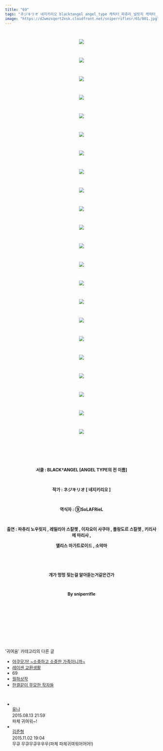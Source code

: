 ```yaml
---
title: "69"
tags: "ネジキリオ 네지키리오 black†angel angel_type 캐릭터_파츄리_널릿지 캐릭터_레밀리아_스칼렛 캐릭터_이자요이_사쿠야 캐릭터_플랑드르_스칼렛 캐릭터_키리사메_마리사 캐릭터_앨리스_마가트로이드 캐릭터_소악마 귀여움"
image: "https://d2wmzxqert2xsk.cloudfront.net/sniperriflesr/65/001.jpg"
---
```

<div class="article">
<p style="TEXT-ALIGN: justify"> </p>
<p style="TEXT-ALIGN: center"><img src="{{ site.imgserver11 }}/sniperriflesr/65/001.jpg"/></p>
<p style="TEXT-ALIGN: justify"> </p>
<p style="TEXT-ALIGN: center"><img src="{{ site.imgserver11 }}/sniperriflesr/65/002.jpg"/></p>
<p style="TEXT-ALIGN: justify"> </p>
<p style="TEXT-ALIGN: center"><img src="{{ site.imgserver11 }}/sniperriflesr/65/003.jpg"/></p>
<p style="TEXT-ALIGN: justify"> </p>
<p style="TEXT-ALIGN: center"><img src="{{ site.imgserver11 }}/sniperriflesr/65/004.jpg"/></p>
<p style="TEXT-ALIGN: justify"> </p>
<p style="TEXT-ALIGN: center"><img src="{{ site.imgserver11 }}/sniperriflesr/65/005.jpg"/></p>
<p style="TEXT-ALIGN: justify"> </p>
<p style="TEXT-ALIGN: center"><img src="{{ site.imgserver11 }}/sniperriflesr/65/006.jpg"/></p>
<p style="TEXT-ALIGN: justify"> </p>
<p style="TEXT-ALIGN: center"><img src="{{ site.imgserver11 }}/sniperriflesr/65/007.jpg"/></p>
<p style="TEXT-ALIGN: justify"> </p>
<p style="TEXT-ALIGN: center"><img src="{{ site.imgserver11 }}/sniperriflesr/65/008.jpg"/></p>
<p style="TEXT-ALIGN: justify"> </p>
<p style="TEXT-ALIGN: center"><img src="{{ site.imgserver11 }}/sniperriflesr/65/009.jpg"/></p>
<p style="TEXT-ALIGN: justify"> </p>
<p style="TEXT-ALIGN: center"><img src="{{ site.imgserver11 }}/sniperriflesr/65/010.jpg"/></p>
<p style="TEXT-ALIGN: justify"> </p>
<p style="TEXT-ALIGN: center"><img src="{{ site.imgserver11 }}/sniperriflesr/65/011.jpg"/></p>
<p style="TEXT-ALIGN: justify"> </p>
<p style="TEXT-ALIGN: center"><img src="{{ site.imgserver11 }}/sniperriflesr/65/012.jpg"/></p>
<p style="TEXT-ALIGN: justify"> </p>
<p style="TEXT-ALIGN: center"><img src="{{ site.imgserver11 }}/sniperriflesr/65/013.jpg"/></p>
<p style="TEXT-ALIGN: justify"> </p>
<p style="TEXT-ALIGN: center"><img src="{{ site.imgserver11 }}/sniperriflesr/65/014.jpg"/></p>
<p style="TEXT-ALIGN: justify"> </p>
<p style="TEXT-ALIGN: center"><img src="{{ site.imgserver11 }}/sniperriflesr/65/015.jpg"/></p>
<p style="TEXT-ALIGN: justify"> </p>
<p style="TEXT-ALIGN: center"><img src="{{ site.imgserver11 }}/sniperriflesr/65/016.jpg"/></p>
<p style="TEXT-ALIGN: justify"> </p>
<p style="TEXT-ALIGN: center"><img src="{{ site.imgserver11 }}/sniperriflesr/65/017.jpg"/></p>
<p style="TEXT-ALIGN: justify"> </p>
<p style="TEXT-ALIGN: center"><img src="{{ site.imgserver11 }}/sniperriflesr/65/018.jpg"/></p>
<p style="TEXT-ALIGN: justify"> </p>
<p style="TEXT-ALIGN: center"><img src="{{ site.imgserver11 }}/sniperriflesr/65/019.jpg"/></p>
<p style="TEXT-ALIGN: justify"> </p>
<p style="TEXT-ALIGN: center"><img src="{{ site.imgserver11 }}/sniperriflesr/65/020.jpg"/></p>
<p style="TEXT-ALIGN: justify"> </p>
<p style="TEXT-ALIGN: center"><img src="{{ site.imgserver11 }}/sniperriflesr/65/021.jpg"/></p>
<p style="TEXT-ALIGN: justify"> </p>
<p style="TEXT-ALIGN: center"><img src="{{ site.imgserver11 }}/sniperriflesr/65/022.jpg"/></p>
<p style="TEXT-ALIGN: justify"> </p>
<p style="TEXT-ALIGN: center"> </p>
<p style="TEXT-ALIGN: justify"> </p>
<p style="TEXT-ALIGN: center"></p>
<p style="TEXT-ALIGN: center"><strong>서클 : BLACK†<strong class="hl">ANGEL</strong> [ANGEL TYPE의 전 이름]</strong></p>
<p style="TEXT-ALIGN: center"><strong> </strong></p>
<p style="TEXT-ALIGN: center"><strong>작가 : ネジキリオ [ 네지키리오 ]</strong></p>
<p style="TEXT-ALIGN: center"><strong> </strong></p>
<p style="TEXT-ALIGN: center"><strong>역식자 : ⑨SoLAFRieL </strong></p>
<p style="TEXT-ALIGN: center"><strong></strong> </p>
<p style="TEXT-ALIGN: center"><strong>출연 : 파츄리 노우릿지 , 레밀리아 스칼렛 , 이자요이 사쿠야 , 플랑도르 스칼렛 , 키리사메 마리사 , </strong></p>
<p style="TEXT-ALIGN: center"><strong>앨리스 마가트로이드 , 소악마</strong></p>
<p style="TEXT-ALIGN: center"><strong></strong> </p>
<p style="TEXT-ALIGN: center"><strong></strong> </p>
<p style="TEXT-ALIGN: center"><strong>개가 멍멍 짖는걸 알아듣는거같은건가</strong></p>
<p style="TEXT-ALIGN: center"><strong></strong> </p>
<p style="TEXT-ALIGN: center"><strong>By sniperrifle</strong></p>
<p align="center" style="TEXT-ALIGN: center"><strong></strong> </p>
<p align="center" style="TEXT-ALIGN: center"> </p>
<p style="TEXT-ALIGN: justify"> </p>
<p style="TEXT-ALIGN: justify"> <br/></p>
<p style="TEXT-ALIGN: justify"></p>
</div><br/>
<div class="another">
<p>'귀여움' 카테고리의 다른 글</p>
<ul>
<li><a href="/sniperriflesr_68">야쿠모가! ~소중하고 소중한 가족이니까~</a></li>
<li><a href="/sniperriflesr_67">레이센 교환생활</a></li>
<li>69</li>
<li><a href="/sniperriflesr_59">월하상작</a></li>
<li><a href="/sniperriflesr_55">한결같이 무모한 작자들</a></li>
</ul>
</div><br/>
<div class="comment" id="commentListBlock_65" style="display:block"><ul><li class="firstCmt"><div class="opinionListMenu">
<div class="icon"><img alt="" class="myicon" src="http://i1.daumcdn.net/pimg/blog/p_img/mycon/basic_2.gif"/></div>
<div class="fl">
<a class="bold" href="http://blog.daum.net/2003rooda" target="_blank">유나 </a>
<div style="width: 1px; height: 1px; overflow: hidden; visibility: hidden; border:1px solid red">
<span id="uname3161" style="display:none;">유나</span>
<span id="pwd3161" style="display:none;"></span>
<span id="emailblog3161" name="http://blog.daum.net/2003rooda" style="display:none;"></span>
<span id="open3161" style="display:none">Y</span>
</div>
</div>
<div class="sDateTime">2015.08.13 21:59</div>
</div>
<div class="cont" id="Text3161">파체 귀여워~!</div>
<div class="contReArea" id="inWrite3161" style="display:none;"></div>
<div class="cCont_line"></div>
</li><li class="firstCmt"><div class="opinionListMenu">
<div class="icon"><img alt="" class="myicon" src="http://i1.daumcdn.net/pimg/blog/p_img/mycon/basic_2.gif"/></div>
<div class="fl">
<a class="bold" href="http://blog.daum.net/riv0102" target="_blank">김준형 </a>
<div style="width: 1px; height: 1px; overflow: hidden; visibility: hidden; border:1px solid red">
<span id="uname4931" style="display:none;">김준형</span>
<span id="pwd4931" style="display:none;"></span>
<span id="emailblog4931" name="http://blog.daum.net/riv0102" style="display:none;"></span>
<span id="open4931" style="display:none">Y</span>
</div>
</div>
<div class="sDateTime">2015.11.02 19:04</div>
</div>
<div class="cont" id="Text4931">무큐 무큐무큐우우우(파체 파체귀여워어어어!)</div>
<div class="contReArea" id="inWrite4931" style="display:none;"></div>
</li></ul>
</div><br/>
<br/>
<p id="refer"></p>
<br/>

